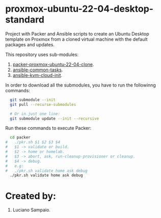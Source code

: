 # proxmox-ubuntu-22-04-desktop-standard
Project with Packer and Ansible scripts to create an Ubuntu Desktop template on Proxmox from a cloned virtual machine with the default packages and updates.

This repository uses sub-modules:<br/>
1. [packer-proxmox-ubuntu-22-04-clone](https://github.com/lsampaioweb/packer-proxmox-ubuntu-22-04-clone "packer-proxmox-ubuntu-22-04-clone").
1. [ansible-common-tasks](https://github.com/lsampaioweb/ansible-common-tasks "ansible-common-tasks").
1. [ansible-kvm-cloud-init](https://github.com/lsampaioweb/ansible-kvm-cloud-init "ansible-kvm-cloud-init").

In order to download all the submodules, you have to run the followinng commands:

```bash
  git submodule --init
  git pull --recurse-submodules

  # Or in just one line:
  git submodule update --init --recursive
```

Run these commands to execute Packer:

```bash
  cd packer
#   ./pkr.sh $1 $2 $3 $4
#   $1 -> validate or build.
#   $2 -> home or homelab.
#   $3 -> abort, ask, run-cleanup-provisioner or cleanup.
#   $4 -> debug.
#   e.g:
#   ./pkr.sh validate home ask debug
  ./pkr.sh validate home ask debug
```

# Created by:

1. Luciano Sampaio.
